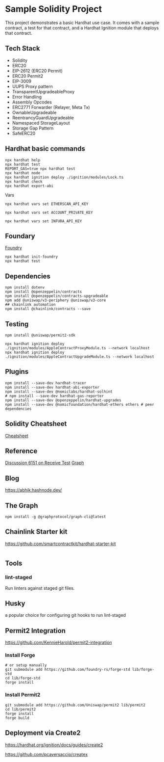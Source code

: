 # Sample Solidity Project

This project demonstrates a basic Hardhat use case. It comes with a sample contract, a test for that contract, and a Hardhat Ignition module that deploys that contract.

## Tech Stack

- Solidity
- ERC20
- EIP-2612 (ERC20 Permit)
- ERC20 Permit2
- EIP-3009
- UUPS Proxy pattern
- TransparentUpgradeableProxy
- Error Handling
- Assembly Opcodes
- ERC2771 Forwarder (Relayer, Meta Tx)
- OwnableUpgradeable
- ReentrancyGuardUpgradeable
- Namespaced StorageLayout
- Storage Gap Pattern
- SafeERC20

## Hardhat basic commands

```shell
npx hardhat help
npx hardhat test
REPORT_GAS=true npx hardhat test
npx hardhat node
npx hardhat ignition deploy ./ignition/modules/Lock.ts
npx hardhat check
npx hardhat export-abi
```

Vars

```shell
npx hardhat vars set ETHERSCAN_API_KEY

```

```shell
npx hardhat vars set ACCOUNT_PRIVATE_KEY
```

```shell
npx hardhat vars set INFURA_API_KEY
```

## Foundary

[Foundry](https://hardhat.org/hardhat-runner/docs/advanced/hardhat-and-foundry)

```shell
npx hardhat init-foundry
npx hardhat test
```

## Dependencies

```shell
npm install dotenv
npm install @openzeppelin/contracts
npm install @openzeppelin/contracts-upgradeable
npm add @uniswap/v3-periphery @uniswap/v3-core
## chainlink automation
npm install @chainlink/contracts --save
```

## Testing

```shell
npm install @uniswap/permit2-sdk
```

```shell
npx hardhat ignition deploy ./ignition/modules/AppleContractProxyModule.ts --network localhost
npx hardhat ignition deploy ./ignition/modules/AppleContractUpgradeModule.ts --network localhost
```

## Plugins

```shell
npm install --save-dev hardhat-tracer
npm install --save-dev hardhat-abi-exporter
npm install --save-dev @nomiclabs/hardhat-solhint
# npm install --save-dev hardhat-gas-reporter 
npm install --save-dev @openzeppelin/hardhat-upgrades
npm install --save-dev @nomicfoundation/hardhat-ethers ethers # peer dependencies

```

## Solidity Cheatsheet

[Cheatsheet](https://docs.soliditylang.org/en/develop/cheatsheet.html)

## Reference

[Discussion 6151 on Receive Test](https://github.com/smartcontractkit/full-blockchain-solidity-course-js/discussions/6151)
[Graph](https://github.com/graphprotocol/hardhat-graph)

## Blog

<https://abhik.hashnode.dev/>

## The Graph

```shell
npm install -g @graphprotocol/graph-cli@latest
```

## Chainlink Starter kit

<https://github.com/smartcontractkit/hardhat-starter-kit>

```shell

```

## Tools

### lint-staged

Run linters against staged git files.

## Husky

a popular choice for configuring git hooks to run lint-staged

## Permit2 Integration

<https://github.com/KennieHarold/permit2-integration>

### Install Forge

```shell
# or setup manually
git submodule add https://github.com/foundry-rs/forge-std lib/forge-std
cd lib/forge-std
forge install
```

### Install Permit2

```shell
git submodule add https://github.com/Uniswap/permit2 lib/permit2
cd lib/permit2
forge install
forge build
```

## Deployment via Create2

<https://hardhat.org/ignition/docs/guides/create2>

<https://github.com/pcaversaccio/createx>
